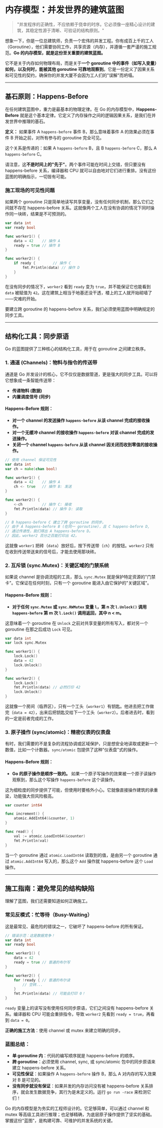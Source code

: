 # 内存模型：并发世界的建筑蓝图

> "并发程序的正确性，不应依赖于侥幸的时序。它必须像一座精心设计的建筑，其稳定性源于清晰、可验证的结构原则。"

想象一下，你是一位总建筑师，负责一个宏伟的并发工程。你有成百上千的工人（Goroutine），他们需要协同工作，共享资源（内存），并遵循一套严谨的施工规范。**Go 的内存模型，就是这份至关重要的建筑蓝图。**

它不是关于内存如何物理布局，而是关于**一个 goroutine 中的事件（如写入变量）如何，以及何时，能被其他 goroutine 可靠地观察到**。它是一份定义了因果关系和可见性的契约，确保你的并发大厦不会因为工人们的"误解"而坍塌。

---

## 基石原则：Happens-Before

在任何建筑蓝图中，重力是最基本的物理定律。在 Go 的内存模型中，**Happens-Before** 就是这个基本定律。它定义了内存操作之间的逻辑因果关系，是我们在并发世界中推理的基石。

**定义：** 如果事件 A `happens-before` 事件 B，那么意味着事件 A 的效果必须在事件 B 开始之前，对所有参与的 goroutine 完全可见。

这个关系是传递的：如果 A `happens-before` B，且 B `happens-before` C，那么 A `happens-before` C。

请注意，这**不是时间上的"先于"**。两个事件可能在时间上交错，但只要没有 happens-before 关系，编译器和 CPU 就可以自由地对它们进行重排。没有这份蓝图的明确指示，一切皆有可能。

### 施工现场的可见性问题

如果两个 goroutine 只是简单地读写共享变量，没有任何同步机制，那么它们之间就不存在 happens-before 关系。这就像两个工人在没有协调的情况下同时操作同一块砖，结果是不可预测的。

```go
var data int
var ready bool

func worker1() {
    data = 42    // 操作 A
    ready = true // 操作 B
}

func worker2() {
    if ready {        // 操作 C
        fmt.Println(data) // 操作 D
    }
}
```

在没有同步的情况下，`worker2` 看到 `ready` 变为 `true`，并不能保证它也能看到 `data` 被赋值为 `42`。这在建筑上相当于地基还没干透，楼上的工人就开始砌墙了——灾难的开始。

要建立跨 goroutine 的 happens-before 关系，我们必须使用蓝图中明确规定的同步工具。

---

## 结构化工具：同步原语

Go 的蓝图提供了三种核心的结构化工具，用于在 goroutine 之间建立秩序。

### 1. 通道 (Channels)：物料与指令的传送带

通道是 Go 并发设计的核心，它不仅仅是数据管道，更是强大的同步工具。可以将它想象成一条智能传送带：

*   **传递物料 (数据)**
*   **内置调度信号 (同步)**

#### Happens-Before 规则：
*   **对一个 channel 的发送操作 `happens-before` 从该 channel 完成的接收操作。**
*   **对一个无缓冲 channel 的接收操作 `happens-before` 对该 channel 完成的发送操作。**
*   **关闭一个 channel `happens-before` 从该 channel 因关闭而收到零值的接收操作。**

```go
// 使用 channel 保证可见性
var data int
var ch = make(chan bool)

func worker1() {
    data = 42    // 操作 A
    ch <- true   // 操作 B: 发送
}

func worker2() {
    <-ch         // 操作 C: 接收
    fmt.Println(data) // 操作 D: 读取
}

// B happens-before C 建立了跨 goroutine 的同步。
// 由于 A happens-before B (在同一 goroutine)，且 C happens-before D,
// 通过传递性，我们得出 A happens-before D。
// 因此，worker2 百分之百能打印出 42。
```
这就像 `worker1` 把砖（`data`）放好后，按下传送带（`ch`）的按钮。`worker2` 只有在收到传送带送来的信号后，才能去使用那块砖。

### 2. 互斥锁 (sync.Mutex)：关键区域的门禁系统

如果说 channel 是协调流程的工具，那么 `sync.Mutex` 就是保护特定资源的"门禁卡"。它保证在任何时刻，只有一个 goroutine 能进入由它保护的"关键区域"。

#### Happens-Before 规则：
*   **对于任何 `sync.Mutex` 或 `sync.RWMutex` 变量 `l`，第 n 次 `l.Unlock()` 调用 `happens-before` 第 m 次 `l.Lock()` 调用返回，其中 n < m。**

这意味着一个 goroutine 在 `Unlock` 之前对共享变量的所有写入，都对另一个 goroutine 在那之后成功 `Lock` 可见。

```go
var data int
var lock sync.Mutex

func worker1() {
    lock.Lock()
    data = 42
    lock.Unlock()
}

func worker2() {
    lock.Lock()
    fmt.Println(data) // 必然打印 42
    lock.Unlock()
}
```
这就像一个房间（临界区），只有一个工头（`worker1`）有钥匙。他进去把工作做完（`data = 42`），出来后把钥匙交给下一个工头（`worker2`）。后者进去时，看到的一定是前者完成的工作。

### 3. 原子操作 (sync/atomic)：精密仪表的仪表盘

有时，我们需要的不是复杂的流程协调或区域保护，只是想安全地读取或更新一个数值，比如一个计数器。`sync/atomic` 包提供了这种"仪表盘"式的操作。

#### Happens-Before 规则：
*   **Go 的原子操作是顺序一致的。** 如果一个原子写操作的效果被一个原子读操作观察到，那么这个写操作 `happens-before` 这个读操作。

这为细粒度的同步提供了可能，但使用时要格外小心。它就像直接操作建筑的承重梁，功能强大但风险极高。

```go
var counter int64

func increment() {
    atomic.AddInt64(&counter, 1)
}

func read() {
    val := atomic.LoadInt64(&counter)
    fmt.Println(val)
}
```
当一个 goroutine 通过 `atomic.LoadInt64` 读取到的值，是由另一个 goroutine 通过 `atomic.AddInt64` 写入的，那么这个 `Add` 操作就 happens-before 这个 `Load` 操作。

---

## 施工指南：避免常见的结构缺陷

理解了蓝图，我们还需要知道如何正确施工。

### 常见反模式：忙等待（Busy-Waiting）
这是最常见、最危险的错误之一，它破坏了 happens-before 的所有保证。

```go
// 错误示范：这是数据竞争！
var data int
var ready bool

func worker1() {
    data = 42
    ready = true // 普通的布尔写
}

func worker2() {
    for !ready { // 普通的布尔读
        // 空转...
    }
    fmt.Println(data) // 可能会打印 0！
}
```
`ready` 变量上的读写没有使用任何同步原语，它们之间没有 happens-before 关系。编译器和 CPU 可能会重排指令，导致 `worker2` 先看到 `ready = true`，再看到 `data = 0`。

**正确的施工方法**：使用 channel 或 mutex 来建立明确的同步。

### 蓝图总结：
* **单 goroutine 内**：代码的编写顺序就是 happens-before 的顺序。
* **跨 goroutine**：必须使用 channel, sync, 或 sync/atomic 包中的同步原语来建立 happens-before 关系。
* **可见性保证**：如果操作 A `happens-before` 操作 B，那么 A 对内存的写入效果对 B 是可见的。
* **没有同步就没有保证**：如果并发的内存访问没有被 happens-before 关系排序，就会发生数据竞争，其行为是未定义的。运行 `go run -race` 来检测它们！

Go 的内存模型是为务实的工程师设计的。它足够简单，可以通过 channel 和 mutex 等高级工具进行推理；也足够精确，为底层原子操作提供了坚实的基础。掌握这份"蓝图"，是构建可靠、可维护的并发系统的关键。
